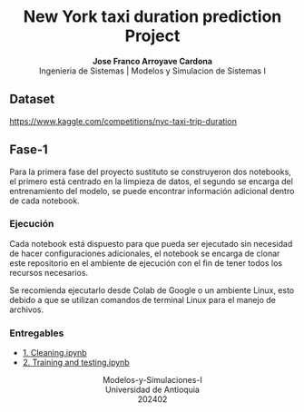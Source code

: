 <h1 align="center">New York taxi duration prediction Project</h1>

<p align="center">
<b>Jose Franco Arroyave Cardona</b><br>
Ingenieria de Sistemas | Modelos y Simulacion de Sistemas I<br>
</p>

## Dataset
https://www.kaggle.com/competitions/nyc-taxi-trip-duration

## Fase-1

Para la primera fase del proyecto sustituto se construyeron dos notebooks, el primero está centrado en la limpieza de datos, el segundo se encarga del entrenamiento del modelo, se puede encontrar información adicional dentro de cada notebook.

### Ejecución

Cada notebook está dispuesto para que pueda ser ejecutado sin necesidad de hacer configuraciones adicionales, el notebook se encarga de clonar este repositorio en el ambiente de ejecución con el fin de tener todos los recursos necesarios.

Se recomienda ejecutarlo desde Colab de Google o un ambiente Linux, esto debido a que se utilizan comandos de terminal Linux para el manejo de archivos.

### Entregables
*  [1. Cleaning.ipynb](https://colab.research.google.com/drive/1FO0axUCSU46ABWc1ovqmEV99VVX-47Nl)
*  [2. Training and testing.ipynb](https://colab.research.google.com/drive/1RTpJFyidsf1eorbYX0gkjl3ObW6Hc9mt?usp=sharing)


<p align="center">
<span>Modelos-y-Simulaciones-I</span><br>
<span>Universidad de Antioquia</span><br>
<span>202402</span><br>
</p>
